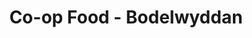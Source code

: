---
title: "Co-op Food - Bodelwyddan"
url: /bodelwyddan/co-op-food-bodelwyddan/
shop: supermarket
---